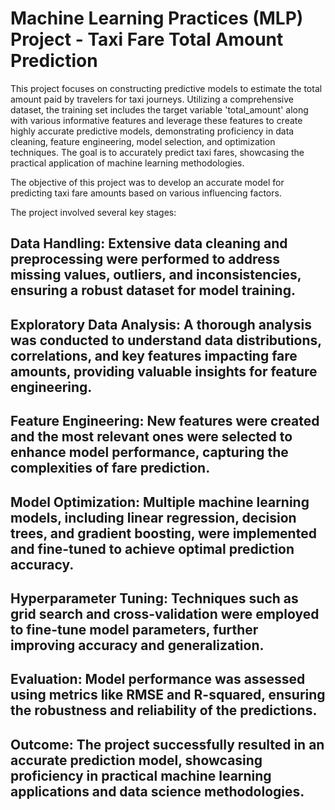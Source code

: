 # Machine Learning Practices (MLP) Project - Taxi Fare Total Amount Prediction
This project focuses on constructing predictive models to estimate the total amount paid by travelers for taxi journeys. Utilizing a comprehensive dataset, the training set includes the target variable 'total_amount' along with various informative features and leverage these features to create highly accurate predictive models, demonstrating proficiency in data cleaning, feature engineering, model selection, and optimization techniques. The goal is to accurately predict taxi fares, showcasing the practical application of machine learning methodologies.

The objective of this project was to develop an accurate model for predicting taxi fare amounts based on various influencing factors. 

The project involved several key stages:
## **Data Handling**: Extensive data cleaning and preprocessing were performed to address missing values, outliers, and inconsistencies, ensuring a robust dataset for model training.
## **Exploratory Data Analysis**: A thorough analysis was conducted to understand data distributions, correlations, and key features impacting fare amounts, providing valuable insights for feature engineering.
## **Feature Engineering**: New features were created and the most relevant ones were selected to enhance model performance, capturing the complexities of fare prediction.
## **Model Optimization**: Multiple machine learning models, including linear regression, decision trees, and gradient boosting, were implemented and fine-tuned to achieve optimal prediction accuracy.
## **Hyperparameter Tuning**: Techniques such as grid search and cross-validation were employed to fine-tune model parameters, further improving accuracy and generalization.
## **Evaluation**: Model performance was assessed using metrics like RMSE and R-squared, ensuring the robustness and reliability of the predictions.
## **Outcome**: The project successfully resulted in an accurate prediction model, showcasing proficiency in practical machine learning applications and data science methodologies.
